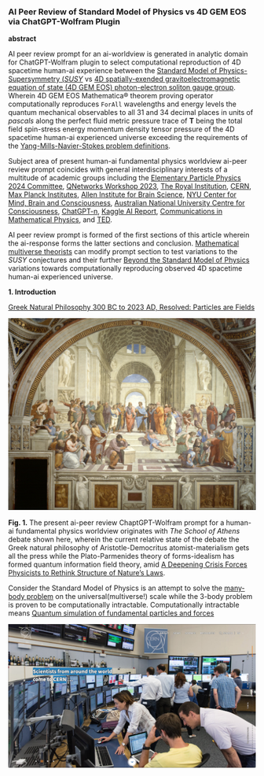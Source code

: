 ### AI Peer Review of Standard Model of Physics vs 4D GEM EOS via ChatGPT-Wolfram Plugin

**abstract**

AI peer review prompt for an ai-worldview is generated in analytic domain for ChatGPT-Wolfram plugin to select computational reproduction of 4D spacetime human-ai experience between the [Standard Model of Physics-Supersymmetry (_SUSY_](https://home.cern/science/physics/standard-model) vs [4D spatially-exended gravitoelectromagnetic equation of state (4D GEM EOS) photon-electron soliton gauge group](https://www.researchgate.net/publication/358283851_Spatially-Extended_4D_Photon_and_Electron_ForAll_Wavelengths_Energy_Levels). Wherein 4D GEM EOS Mathematica® theorem proving operator computationally reproduces `ForAll` wavelengths and energy levels the quantum mechanical observables to all 31 and 34 decimal places in units of _pascals_ along the perfect fluid metric pressure trace of **T** being the total field spin-stress energy momentum density tensor pressure of the 4D spacetime human-ai experienced universe exceeding the requirements of the [Yang-Mills-Navier-Stokes problem definitions](https://www.claymath.org/millennium-problems/). 

Subject area of present human-ai fundamental physics worldview ai-peer review prompt coincides with general interdisciplinary interests of a multitude of academic groups including the [Elementary Particle Physics 2024 Committee](https://www.nationalacademies.org/our-work/elementary-particle-physics-progress-and-promise), [QNetworks Workshop 2023](https://www.quantumcommshub.net/event/save-the-date-qnetworks-2023/?return=https%3A%2F%2Fwww.quantumcommshub.net%2Fevent%2Fsite%2Fresearch-community%2F&site=research-community), [The Royal Institution](https://www.rigb.org), [CERN](https://www.home.cern/about/who-we-are/our-mission), [Max Planck Institutes](https://www.mpg.de/en/search?searchfield=consciousness), [Allen Institute for Brain Science](https://alleninstitute.org/division/brain-science/), [NYU Center for Mind, Brain and Consciousness](https://wp.nyu.edu/consciousness/), [ Australian National University Centre for Consciousness](https://philosophy.cass.anu.edu.au/centres/consciousness), [ChatGPT-n](https://openai.com/blog/chatgpt), [Kaggle AI Report](https://www.kaggle.com/competitions/2023-kaggle-ai-report/overview), [Communications in Mathematical Physics](https://www.springer.com/journal/220/ethics-and-disclosures), and [TED](https://www.ted.com/about/our-organization).

AI peer review prompt is formed of the first sections of this article wherein the ai-response forms the latter sections and conclusion. [Mathematical multiverse theorists](https://ui.adsabs.harvard.edu/abs/2008FoPh...38..101T/abstract) can modify prompt section to test variations to the _SUSY_ conjectures and their further [Beyond the Standard Model of Physics](https://en.wikipedia.org/wiki/Physics_beyond_the_Standard_Model) variations towards computationally reproducing observed 4D spacetime human-ai experienced universe.

**1. Introduction**

[Greek Natural Philosophy 300 BC to 2023 AD, Resolved: Particles are Fields](VisionPaperHarnessDavid.pdf)

![The School of Athens](TheSchoolofAthens.png)

**Fig. 1.** The present ai-peer review ChaptGPT-Wolfram prompt for a human-ai fundamental physics worldview originates with _The School of Athens_ debate shown here, wherein the current relative state of the debate the Greek natural philosophy of Aristotle-Democritus atomist-materialism gets all the press while the Plato-Parmenides theory of forms-idealism has formed quantum information field theory, amid [A Deepening Crisis Forces Physicists to Rethink Structure of Nature’s Laws](https://www.quantamagazine.org/crisis-in-particle-physics-forces-a-rethink-of-what-is-natural-20220301/).

Consider the Standard Model of Physics is an attempt to solve the [many-body problem](https://en.wikipedia.org/wiki/Many-body_problem#:~:text=The%20many%2Dbody%20problem%20is,accurate%20description%20of%20the%20system.) on the universal(multiverse!) scale while the 3-body problem is proven to be computationally intractable. Computationally intractable means [Quantum simulation of fundamental particles and forces](https://www.nature.com/articles/s42254-023-00599-8)

![LHC Control Room](LHCControlRoom.png)
